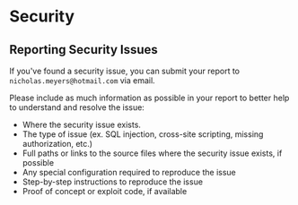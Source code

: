 # Security

## Reporting Security Issues

If you've found a security issue, you can submit your report to `nicholas.meyers@hotmail.com` via email.

Please include as much information as possible in your report to better help to understand and resolve the issue:

- Where the security issue exists.
- The type of issue (ex. SQL injection, cross-site scripting, missing authorization, etc.)
- Full paths or links to the source files where the security issue exists, if possible
- Any special configuration required to reproduce the issue
- Step-by-step instructions to reproduce the issue
- Proof of concept or exploit code, if available
